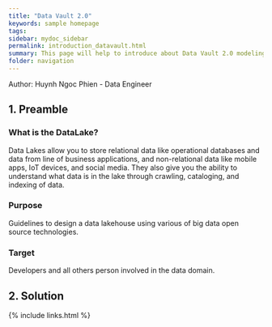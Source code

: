 ```yaml
---
title: "Data Vault 2.0"
keywords: sample homepage
tags: 
sidebar: mydoc_sidebar
permalink: introduction_datavault.html
summary: This page will help to introduce about Data Vault 2.0 modeling
folder: navigation
---
```


Author: Huynh Ngoc Phien - Data Engineer

## 1. Preamble

### What is the DataLake?
Data Lakes allow you to store relational data like operational databases and data from line of business applications, and non-relational data like mobile apps, IoT devices, and social media. They also give you the ability to understand what data is in the lake through crawling, cataloging, and indexing of data.

### Purpose
Guidelines to design a data lakehouse using various of big data open source technologies.

### Target
Developers and all others person involved in the data domain.

## 2. Solution



<!-- {% include image.html file="diagram.jpg" caption="Data Platform Architecture" %} -->

{% include links.html %}